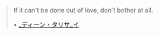 

> If it can't be done out of love, don't bother at all.
>
> • [_ディーン・タリサ_イ](https://prjctimg.netlify.app)